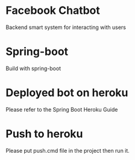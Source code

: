 # Facebook Chatbot
Backend smart system for interacting with users

# Spring-boot
Build with spring-boot

# Deployed bot on heroku
Please refer to the Spring Boot Heroku Guide

# Push to heroku 
Please put push.cmd file in the project then run it.
